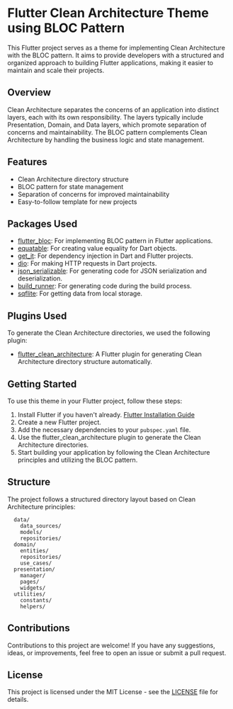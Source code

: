 # Flutter Clean Architecture Theme using BLOC Pattern

This Flutter project serves as a theme for implementing Clean Architecture with the BLOC pattern. It aims to provide developers with a structured and organized approach to building Flutter applications, making it easier to maintain and scale their projects.

## Overview

Clean Architecture separates the concerns of an application into distinct layers, each with its own responsibility. The layers typically include Presentation, Domain, and Data layers, which promote separation of concerns and maintainability. The BLOC pattern complements Clean Architecture by handling the business logic and state management.

## Features

- Clean Architecture directory structure
- BLOC pattern for state management
- Separation of concerns for improved maintainability
- Easy-to-follow template for new projects

## Packages Used

- [flutter_bloc](https://pub.dev/packages/flutter_bloc): For implementing BLOC pattern in Flutter applications.
- [equatable](https://pub.dev/packages/equatable): For creating value equality for Dart objects.
- [get_it](https://pub.dev/packages/get_it): For dependency injection in Dart and Flutter projects.
- [dio](https://pub.dev/packages/dio): For making HTTP requests in Dart projects.
- [json_serializable](https://pub.dev/packages/json_serializable): For generating code for JSON serialization and deserialization.
- [build_runner](https://pub.dev/packages/build_runner): For generating code during the build process.
- [sqflite](https://pub.dev/packages/sqflite): For getting data from local storage.

## Plugins Used

To generate the Clean Architecture directories, we used the following plugin:

- [flutter_clean_architecture](https://plugins.jetbrains.com/plugin/13470-clean-architecture-for-flutter): A Flutter plugin for generating Clean Architecture directory structure automatically.

## Getting Started

To use this theme in your Flutter project, follow these steps:

1. Install Flutter if you haven't already. [Flutter Installation Guide](https://flutter.dev/docs/get-started/install)
2. Create a new Flutter project.
3. Add the necessary dependencies to your `pubspec.yaml` file.
4. Use the flutter_clean_architecture plugin to generate the Clean Architecture directories.
5. Start building your application by following the Clean Architecture principles and utilizing the BLOC pattern.

## Structure

The project follows a structured directory layout based on Clean Architecture principles:

```
  data/
    data_sources/
    models/
    repositories/
  domain/
    entities/
    repositories/
    use_cases/
  presentation/
    manager/
    pages/
    widgets/
  utilities/
    constants/
    helpers/
```

## Contributions

Contributions to this project are welcome! If you have any suggestions, ideas, or improvements, feel free to open an issue or submit a pull request.

## License

This project is licensed under the MIT License - see the [LICENSE](LICENSE) file for details.